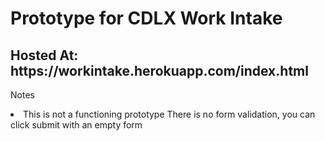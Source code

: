 <h1> Prototype for CDLX Work Intake </h1>

<h2>Hosted At: https://workintake.herokuapp.com/index.html</h2>

<p>Notes
<li>
  <lr>This is not a functioning prototype</lr>
  <lr>There is no form validation, you can click submit with an empty form<lr>
</li>  
</p>
